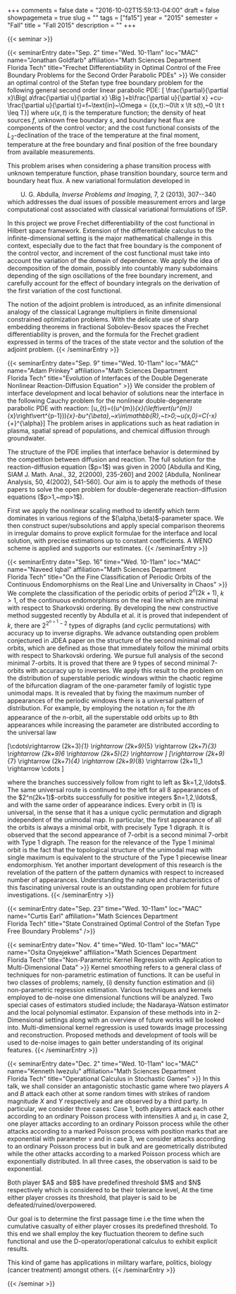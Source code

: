 +++
comments = false
date = "2016-10-02T15:59:13-04:00"
draft = false
showpagemeta = true
slug = ""
tags = ["fa15"]
year = "2015"
semester = "Fall"
title = "Fall 2015"
description = ""
+++

{{< seminar >}}

{{< seminarEntry date="Sep. 2" time="Wed. 10-11am" loc="MAC" name="Jonathan Goldfarb" affiliation="Math Sciences Department<br /> Florida Tech" title="Frechet Differentiability in Optimal Control of the Free Boundary Problems for the Second Order Parabolic PDEs" >}}
We consider an optimal control of the Stefan type free boundary problem for the following general second order linear parabolic PDE:
\[ \frac{\partial}{\partial x}\Big( a\frac{\partial u}{\partial x} \Big )+b\frac{\partial u}{\partial x} +cu-\frac{\partial u}{\partial t}=f~\text{in}~\Omega = \{(x,t):~0\lt x \lt s(t),~0 \lt t \leq T\}\]
where $u(x,t)$ is the temperature function; the density of heat sources $f$, unknown free boundary $s$, and boundary heat flux are components of the control vector; and the cost functional consists of the $L_2$-declination of the trace of the temperature at the final moment, temperature at the free boundary and final position of the free boundary from available measurements.</p>

<p>This problem arises when considering a phase transition process with unknown temperature function, phase transition boundary, source term and boundary heat flux. A new variational formulation developed in <div style="text-align: center">
U. G. Abdulla, <em> Inverse Problems and Imaging</em>, 7, 2 (2013), 307--340
</div>which addresses the dual issues of possible measurement errors and large computational cost associated with classical variational formulations of ISP.</p>

<p>In this project we prove Frechet differentiability of the cost functional in Hilbert space framework. Extension of the differentiable calculus to the infinite-dimensional setting is the major mathematical challenge in this context, especially due to the fact that free boundary is the component of the control vector, and increment of the cost functional must take into account the variation of the domain of dependence. We apply the idea of decomposition of the domain, possibly into countably many subdomains depending of the sign oscillations of the free boundary increment, and carefully account for the effect of boundary integrals on the derivation of the first variation of the cost functional.</p>
<p>The notion of the adjoint problem is introduced, as an infinite dimensional analogy of the classical Lagrange multipliers in finite dimensional constrained optimization problems. With the delicate use of sharp embedding theorems in fractional Sobolev-Besov spaces the Frechet differentiability is proven, and the formula for the Frechet gradient expressed in terms of the traces of the state vector and the solution of the adjoint problem.
{{< /seminarEntry >}}

{{< seminarEntry date="Sep. 9" time="Wed. 10-11am" loc="MAC" name="Adam Prinkey" affiliation="Math Sciences Department<br /> Florida Tech" title="Evolution of Interfaces of the Double Degenerate Nonlinear Reaction-Diffusion Equation" >}}
We consider the problem of interface development and local behavior
of solutions near the interface in the following Cauchy problem for
the nonlinear double-degenerate parabolic PDE with reaction:
\[u_{t}=((u^{m})_{x}(\left\vert(u^{m})_{x}\right\vert^{p-1}))_{x}-bu^{\beta},~x\in\mathbb{R},~t>0;~u(x,0)=C(-x)_{+}^{\alpha}\]
The problem arises in applications such as heat radiation in plasma,
spatial spread of populations, and chemical diffusion through groundwater.</p>
<p>The structure of the PDE implies that interface behavior is determined
by the competition between diffusion and reaction. The full solution
for the reaction-diffusion equation ($p=1$) was given in 2000 [Abdulla
and King, SIAM J. Math. Anal., 32, 2(2000), 235-260] and 2002 [Abdulla,
Nonlinear Analysis, 50, 4(2002), 541-560]. Our aim is to apply the
methods of these papers to solve the open problem for double-degenerate
reaction-diffusion equations ($p>1,~mp>1$).</p>
<p>First we apply the nonlinear scaling method to identify which term dominates in various regions
of the $(\alpha,\beta)$-parameter space. We then construct super/subsolutions
and apply special comparison theorems in irregular domains to prove
explicit formulae for the interface and local solution, with precise
estimations up to constant coefficients. A WENO scheme is applied
and supports our estimates.
{{< /seminarEntry >}}

{{< seminarEntry date="Sep. 16" time="Wed. 10-11am" loc="MAC" name="Naveed Iqbal" affiliation="Math Sciences Department<br /> Florida Tech" title="On the Fine Classification of Periodic Orbits of the Continuous Endomorphisms on the Real Line and Universality in Chaos" >}}
We complete the classification of the periodic orbits of period $2^n(2k+1)$, $k>1$, of the continuous endomorphisms on the real line which are minimal with respect to Sharkovski ordering. By developing the new constructive method suggested recently by Abdulla et al. it is proved that independent of $k$, there are $2^{2^{n+1}-2}$ types of digraphs (and cyclic permutations) with accuracy up to inverse digraphs. We advance outstanding open problem conjectured in JDEA paper on the structure of the second minimal odd orbits, which are defined as those that immediately follow the minimal orbits with respect to Sharkovski ordering. We pursue full analysis of the second minimal 7-orbits. It is proved that there are 9 types of second minimal 7-orbits with accuracy up to inverses.  We apply this result to the problem on the distribution of superstable periodic windows within the chaotic regime of the bifurcation diagram of the one-parameter family of logistic type unimodal maps. It is revealed that by fixing the maximum number of appearances of the periodic windows there is a universal pattern of distribution. For example, by employing the notation $n_i$ for the $ith$ appearance of the $n$-orbit, all the superstable odd orbits up to 8th appearances while increasing the parameter are distributed
according to the universal law</p>
\[\cdots\rightarrow (2k+3)_{1} \rightarrow (2k+9)_{5} \rightarrow (2k+7)_{3} \rightarrow (2k+9)_6 \rightarrow (2k+5)_{2} \rightarrow \]
\[\rightarrow (2k+9)_{7} \rightarrow (2k+7)_{4} \rightarrow (2k+9)_{8} \rightarrow (2k+1)_1 \rightarrow \cdots \]
<p>where the branches successively follow from right to left as $k=1,2,\ldots$. The same universal route is continued to the left for all 8 appearances of the $2^n(2k+1)$-orbits successfully for positive integers $n=1,2,\ldots$, and with the same order of appearance indices.  Every orbit in (1) is universal, in the sense that it has a unique cyclic permutation and digraph independent of the unimodal map. In particular, the first appearance of all the orbits is always a minimal orbit, with precisely Type 1 digraph. It is observed that the second appearance of 7-orbit is a second minimal 7-orbit with Type 1 digraph. The reason for the relevance of the Type 1 minimal orbit is the fact that the topological structure of the unimodal map with single maximum is equivalent to the structure of the Type 1 piecewise linear endomorphism. Yet another important development of this research is the revelation of the pattern of the pattern dynamics with respect to increased number of appearances. Understanding the nature and characteristics of this fascinating universal route is an outstanding open problem for future investigations.
{{< /seminarEntry >}}

{{< seminarEntry date="Sep. 23" time="Wed. 10-11am" loc="MAC" name="Curtis Earl" affiliation="Math Sciences Department<br /> Florida Tech" title="State Constrained Optimal Control of the Stefan Type Free Boundary Problems" />}}

{{< seminarEntry date="Nov. 4" time="Wed. 10-11am" loc="MAC" name="Osita Onyejekwe" affiliation="Math Sciences Department<br /> Florida Tech" title="Non-Parametric Kernel Regression with Application to Multi-Dimensional Data" >}}
Kernel smoothing refers to a general class of techniques for non-parametric estimation of functions. It can be useful in two classes of problems; namely, (i) density function estimation and (ii) non-parametric regression estimation. Various techniques and kernels employed to de-noise one dimensional functions will be analyzed. Two special cases of estimators studied include; the Nadaraya-Watson estimator and the local polynomial estimator. Expansion of these methods into in 2-Dimensional settings along with an overview of future works will be looked into.  Multi-dimensional kernel regression is used towards image processing and reconstruction.  Proposed methods and development of tools will be used to de-noise images to gain better understanding of its original features.
{{< /seminarEntry >}}

{{< seminarEntry date="Dec. 2" time="Wed. 10-11am" loc="MAC" name="Kenneth Iwezulu" affiliation="Math Sciences Department<br /> Florida Tech" title="Operational Calculus in Stochastic Games" >}}
In this talk, we shall consider an antagonistic stochastic game where two players $A$ and $B$ attack each other at some random times with strikes of random magnitude $X$ and $Y$ respectively and are observed by a third party. In particular, we consider three cases: Case 1, both players attack each other according to an ordinary Poisson process with intensities $\lambda$ and $\mu$, in case 2, one player attacks according to an ordinary Poisson process while the other attacks according to a marked Poisson process with position marks that are exponential with parameter $\nu$ and in case 3, we consider attacks according to an ordinary Poisson process but in bulk and are geometrically distributed while the other attacks according to a marked Poisson process which are exponentially distributed. In all three cases, the observation is said to be exponential.</p>

<p>Both player $A$ and $B$ have predefined threshold $M$ and $N$ respectively which is considered to be their tolerance level, At the time either player crosses its threshold, that player is said to be defeated/ruined/overpowered.</p>

<p>Our goal is to determine the first passage time i.e the time when the cumulative casualty of either player crosses its predefined threshold. To this end we shall employ the key fluctuation theorem to define such functional and use the D-operator/operational calculus to exhibit explicit results.</p>

<p>This kind of game has applications in military warfare, politics, biology (cancer treatment) amongst others.
{{< /seminarEntry >}}

{{< /seminar >}}
